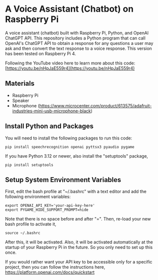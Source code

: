 # A Voice Assistant (Chatbot) on Raspberry Pi

A voice assistant (chatbot) built with Raspberry Pi, Python, and OpenAI ChatGPT API. This repository includes a Python program that can call OpenAI's ChatGPT API to obtain a response for any questions a user may ask and then convert the text response to a voice response. This version has been tested on Raspberry Pi 4. 

Following the YouTube video here to learn more about this code:    
[https://youtu.be/nHpJaE559r4](https://youtu.be/nHpJaE559r4)

## Materials    
* Raspberry Pi
* Speaker
* Microphone (https://www.microcenter.com/product/613575/adafruit-industries-mini-usb-microphone-black)

## Install Python and Packages    
You will need to install the following packages to run this code: 
```console
pip install speechrecognition openai pyttsx3 pyaudio pygame
```
If you have Python 3.12 or newer, also install the "setuptools" package,    
```console
pip install setuptools
```
## Setup System Environment Variables    
First, edit the bash profile at "~/.bashrc" with a text editor and add the following environment variables:
```console
export OPENAI_API_KEY='your-api-key-here'   
export PYGAME_HIDE_SUPPORT_PROMPT=hide
```
Note that there is no space before and after "=". Then, re-load your new bash profile to activate it,        
```console
source ~/.bashrc 
```
After this, it will be activated. Also, it will be activated automatically at the startup of your Raspberry Pi in the future. So you only need to set up this once.  

If you would rather want your API key to be accessible only for a specific project, then you can follow the instructions here,  
https://platform.openai.com/docs/quickstart 





